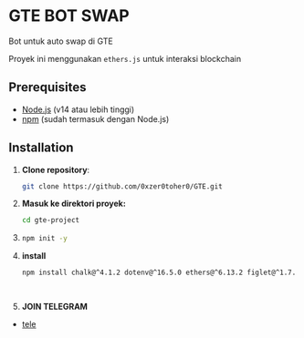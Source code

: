 # GTE BOT SWAP

Bot untuk auto swap di GTE

Proyek ini menggunakan `ethers.js` untuk interaksi blockchain

## Prerequisites

- [Node.js](https://nodejs.org/) (v14 atau lebih tinggi)
- [npm](https://www.npmjs.com/) (sudah termasuk dengan Node.js)

## Installation

1. **Clone repository**:
   ```bash
   git clone https://github.com/0xzer0toher0/GTE.git
2. **Masuk ke direktori proyek:**
    ```bash
   cd gte-project
3. ```bash
   npm init -y
4. **install** 
   ```bash
   npm install chalk@^4.1.2 dotenv@^16.5.0 ethers@^6.13.2 figlet@^1.7.0 inquirer@^8.2.6

  
5. **JOIN TELEGRAM**
- [tele](https://t.me/ngadukbang) 


